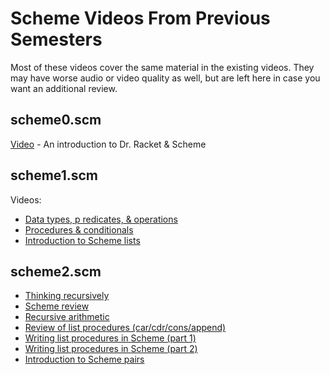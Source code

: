 # Scheme Videos From Previous Semesters

Most of these videos cover the same material in the existing videos.  They may have worse audio or video quality as well, but are left here in case you want an additional review.

## scheme0.scm

[Video](https://youtu.be/aPsIUv0rP7o) - An introduction to Dr. Racket & Scheme

## scheme1.scm

Videos:

- [Data types, p redicates, & operations](https://youtu.be/r64vat2ztf4)
- [Procedures & conditionals](https://youtu.be/Io1eNFxxtqg)
- [Introduction to Scheme lists](https://youtu.be/GXKfxQdTohk)

## scheme2.scm

- [Thinking recursively](https://youtu.be/zDJXVpHASuI)
- [Scheme review](https://youtu.be/YCjxbHZT_Ho)
- [Recursive arithmetic](https://youtu.be/mdnEoBMOpQs)
- [Review of list procedures (car/cdr/cons/append)](https://youtu.be/DhbmRVMdEaE)
- [Writing list procedures in Scheme (part 1)](https://youtu.be/BAYoEGGzj5s)
- [Writing list procedures in Scheme (part 2)](https://youtu.be/u0U4XJMzFzM)
- [Introduction to Scheme pairs](https://youtu.be/SF4VEPtv_Po)
